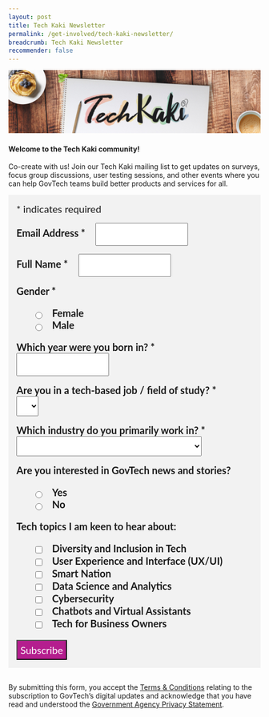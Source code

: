 ```yaml
---
layout: post
title: Tech Kaki Newsletter
permalink: /get-involved/tech-kaki-newsletter/
breadcrumb: Tech Kaki Newsletter
recommender: false
---
```

![Image of TechKaki](/images/programmes/products-and-services/TechKaki-Header.jpg)

#### **Welcome to the Tech Kaki community!**

Co-create with us! Join our Tech Kaki mailing list to get updates on surveys, focus group discussions, user testing sessions, and other events where you can help GovTech teams build better products and services for all.

<!-- Begin Mailchimp Signup Form -->

<style type="text/css">
#mc_embed_signup {
	background: #f2f2f2; 
	clear: left; 
	font: 20px Lato,sans-serif;
	margin-bottom: 16px;
	padding: 16px;
	display: inline-block;
}
#mc_embed_signup .indicates-required {
        margin-bottom: 16px;
}
#mc_embed_signup .mc-field-group {
        margin-bottom: 16px;
	margin-right: 16px;
}
ul, li{
    list-style:none;
    list-style-type:none;
}
label {
        font-weight: bold;
	margin-bottom: 16px;
	margin-right: 16px;
}
input {
        height: 40px;
}
select {
        height: 40px;
}
option {
        font:20px Lato,sans-serif;
	height: 40px;
}
input[type='radio'] {
  height: 14px;
  width: 14px;
  vertical-align: middle;
  margin-right: 14px;
  margin-left: 4px;
}
input[type='checkbox'] {
  height: 14px;
  width: 14px;
  vertical-align: middle;
  margin-right: 14px;
  margin-left: 4px;
}
#mc_embed_signup .button {
        background-color: #B41E8E;
	font:20px Lato,sans-serif;
        color: #ffffff;
}
</style>
<div id="mc_embed_signup">
    <form action="https://tech.us16.list-manage.com/subscribe/post?u=9326ff42459737140a6baa881&amp;id=de30224625&amp;f_id=00b8c2e1f0" method="post" id="mc-embedded-subscribe-form" name="mc-embedded-subscribe-form" class="validate" target="_blank" novalidate="">
        <div id="mc_embed_signup_scroll">
        <div class="indicates-required"><span class="asterisk">*</span> indicates required</div>
<div class="mc-field-group">
	<label for="mce-EMAIL">Email Address  <span class="asterisk">*</span>
</label>
	<input type="email" value="" name="EMAIL" class="required email" id="mce-EMAIL" required="">
	<span id="mce-EMAIL-HELPERTEXT" class="helper_text"></span>
</div>
<div class="mc-field-group">
	<label for="mce-FULLNAME">Full Name  <span class="asterisk">*</span>
</label>
	<input type="text" value="" name="FULLNAME" class="required" id="mce-FULLNAME" required="">
	<span id="mce-FULLNAME-HELPERTEXT" class="helper_text"></span>
</div>
<div class="mc-field-group input-group">
    <strong>Gender  <span class="asterisk">*</span>
</strong>
    <ul><li>
    <input type="radio" value="Female" name="GENDER" id="mce-GENDER-0">
    <label for="mce-GENDER-0">Female</label>
</li>
<li>
    <input type="radio" value="Male" name="GENDER" id="mce-GENDER-1">
    <label for="mce-GENDER-1">Male</label>
</li>
</ul>
    <span id="mce-GENDER-HELPERTEXT" class="helper_text"></span>
</div>
<div class="mc-field-group size1of2">
	<label for="mce-BIRTHYEAR">Which year were you born in?  <span class="asterisk">*</span>
</label>
	<input type="number" name="BIRTHYEAR" class="required" value="" id="mce-BIRTHYEAR" required="">
	<span id="mce-BIRTHYEAR-HELPERTEXT" class="helper_text"></span>
</div>
<div class="mc-field-group">
	<label for="mce-TECH">Are you in a tech-based job / field of study?  <span class="asterisk">*</span>
</label>
	<select name="TECH" class="required" id="mce-TECH" required="">
	<option value=""></option>
	<option value="Yes">Yes</option>
<option value="No">No</option>

	</select>
	<span id="mce-TECH-HELPERTEXT" class="helper_text"></span>
</div>
<div class="mc-field-group">
	<label for="mce-INDUSTRY">Which industry do you primarily work in?  <span class="asterisk">*</span>
</label>
	<select name="INDUSTRY" class="required" id="mce-INDUSTRY" required="">
	<option value=""></option>
	<option value="Manufacturing - Energy &amp; Chemicals">Manufacturing - Energy &amp; Chemicals</option>
<option value="Manufacturing - Precision Engineering">Manufacturing - Precision Engineering</option>
<option value="Manufacturing - Marine &amp; Offshore">Manufacturing - Marine &amp; Offshore</option>
<option value="Manufacturing – Aerospace">Manufacturing – Aerospace</option>
<option value="Manufacturing – Electronics">Manufacturing – Electronics</option>
<option value="Built Environment - Construction &amp; Architecture">Built Environment - Construction &amp; Architecture</option>
<option value="Built Environment - Real Estate">Built Environment - Real Estate</option>
<option value="Built Environment – Cleaning">Built Environment – Cleaning</option>
<option value="Built Environment – Security">Built Environment – Security</option>
<option value="Trade &amp; Connectivity – Logistics">Trade &amp; Connectivity – Logistics</option>
<option value="Trade &amp; Connectivity – Transportation">Trade &amp; Connectivity – Transportation</option>
<option value="Trade &amp; Connectivity - Wholesale Trade">Trade &amp; Connectivity - Wholesale Trade</option>
<option value="Essential Services – Healthcare">Essential Services – Healthcare</option>
<option value="Essential Services – Education">Essential Services – Education</option>
<option value="Professional Services - Professional &amp; Consulting Services">Professional Services - Professional &amp; Consulting Services</option>
<option value="Professional Services - Financial Services">Professional Services - Financial Services</option>
<option value="Professional Services - Infocomm, Technology &amp; Media">Professional Services - Infocomm, Technology &amp; Media</option>
<option value="Lifestyle - Food &amp; Beverage">Lifestyle - Food &amp; Beverage</option>
<option value="Lifestyle – Retail">Lifestyle – Retail</option>
<option value="Lifestyle - Hotels &amp; Tourism">Lifestyle - Hotels &amp; Tourism</option>
<option value="Lifestyle - Food Manufacturing">Lifestyle - Food Manufacturing</option>
<option value="Government">Government</option>
<option value="Other Industry">Other Industry</option>
<option value="Not Applicable">Not Applicable</option>

	</select>
	<span id="mce-INDUSTRY-HELPERTEXT" class="helper_text"></span>
</div>
<div class="mc-field-group input-group">
    <strong>Are you interested in GovTech news and stories? </strong>
    <ul><li>
    <input type="radio" value="Yes" name="TECHNEWS" id="mce-TECHNEWS-0">
    <label for="mce-TECHNEWS-0">Yes</label>
</li>
<li>
    <input type="radio" value="No" name="TECHNEWS" id="mce-TECHNEWS-1">
    <label for="mce-TECHNEWS-1">No</label>
</li>
</ul>
    <span id="mce-TECHNEWS-HELPERTEXT" class="helper_text"></span>
</div>
<div class="mc-field-group input-group">
    <strong>Tech topics I am keen to hear about: </strong>
    <ul><li>
    <input type="checkbox" value="1" name="group[75][1]" id="mce-group[75]-75-0">
    <label for="mce-group[75]-75-0">Diversity and Inclusion in Tech</label>
</li>
<li>
    <input type="checkbox" value="2" name="group[75][2]" id="mce-group[75]-75-1">
    <label for="mce-group[75]-75-1">User Experience and Interface (UX/UI)</label>
</li>
<li>
    <input type="checkbox" value="4" name="group[75][4]" id="mce-group[75]-75-2">
    <label for="mce-group[75]-75-2">Smart Nation</label>
</li>
<li>
    <input type="checkbox" value="8" name="group[75][8]" id="mce-group[75]-75-3">
    <label for="mce-group[75]-75-3">Data Science and Analytics</label>
</li>
<li>
    <input type="checkbox" value="16" name="group[75][16]" id="mce-group[75]-75-4">
    <label for="mce-group[75]-75-4">Cybersecurity</label>
</li>
<li>
    <input type="checkbox" value="32" name="group[75][32]" id="mce-group[75]-75-5">
    <label for="mce-group[75]-75-5">Chatbots and Virtual Assistants</label>
</li>
<li>
    <input type="checkbox" value="64" name="group[75][64]" id="mce-group[75]-75-6">
    <label for="mce-group[75]-75-6">Tech for Business Owners</label>
</li>
</ul>
    <span id="mce-group[75]-HELPERTEXT" class="helper_text"></span>
</div>
	<div id="mce-responses" class="clear">
		<div class="response" id="mce-error-response" style="display:none"></div>
		<div class="response" id="mce-success-response" style="display:none"></div>
	</div>    <!-- real people should not fill this in and expect good things - do not remove this or risk form bot signups-->
    <div style="position: absolute; left: -5000px; font:20px Lato,sans-serif;" aria-hidden="true"><input type="text" name="b_9326ff42459737140a6baa881_de30224625" tabindex="-1" value=""></div>
    <div class="clear"><input type="submit" value="Subscribe" name="subscribe" id="mc-embedded-subscribe" class="button"></div>
    </div>
</form>
</div>
<!--End mc_embed_signup-->

By submitting this form, you accept the [Terms &amp; Conditions](https://www.tech.gov.sg/files/GovTech-Subscription-Terms-Conditions-2021.pdf) relating to the subscription to GovTech’s digital updates and acknowledge that you have read and understood the [Government Agency Privacy Statement](https://www.tech.gov.sg/privacy/).
